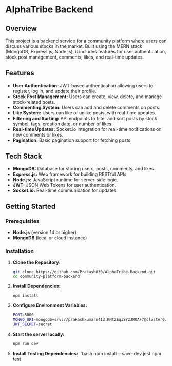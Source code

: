 # AlphaTribe Backend

## Overview

This project is a backend service for a community platform where users can discuss various stocks in the market. Built using the MERN stack (MongoDB, Express.js, Node.js), it includes features for user authentication, stock post management, comments, likes, and real-time updates.

## Features

- **User Authentication:** JWT-based authentication allowing users to register, log in, and update their profile.
- **Stock Post Management:** Users can create, view, delete, and manage stock-related posts.
- **Commenting System:** Users can add and delete comments on posts.
- **Like System:** Users can like or unlike posts, with real-time updates.
- **Filtering and Sorting:** API endpoints to filter and sort posts by stock symbol, tags, creation date, or number of likes.
- **Real-time Updates:** Socket.io integration for real-time notifications on new comments or likes.
- **Pagination:** Basic pagination support for fetching posts.

## Tech Stack

- **MongoDB:** Database for storing users, posts, comments, and likes.
- **Express.js:** Web framework for building RESTful APIs.
- **Node.js:** JavaScript runtime for server-side logic.
- **JWT:** JSON Web Tokens for user authentication.
- **Socket.io:** Real-time communication for updates.

## Getting Started

### Prerequisites

- **Node.js** (version 14 or higher)
- **MongoDB** (local or cloud instance)

### Installation

1. **Clone the Repository:**

   ```bash
   git clone https://github.com/Prakash030/AlphaTribe-Backend.git
   cd community-platform-backend

2. **Install Dependencies:**
    ```bash
    npm install

3. **Configure Environment Variables:**
    ```bash
    PORT=5000
    MONGO_URI=mongodb+srv://prakashkumarn413:KNt2EqiSYzJROAF7@cluster0.0k961.mongodb.net/
    JWT_SECRET=secret

4. **Start the server locally:**
    ```bash
    npm run dev

5. **Install Testing Dependencies:**
    ``bash
    npm install --save-dev jest
    npm test

